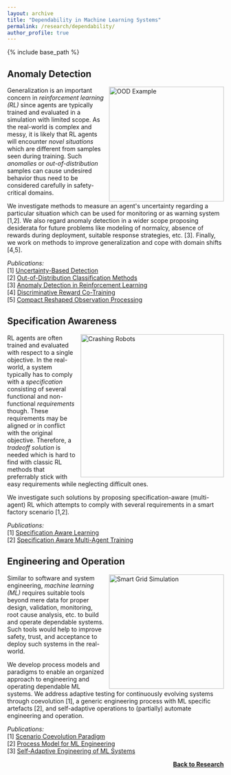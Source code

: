 ```yaml
---
layout: archive
title: "Dependability in Machine Learning Systems"
permalink: /research/dependability/
author_profile: true
---
```


{% include base_path %}

## Anomaly Detection

<img src="https://thomyphan.github.io/images/research/out_of_distribution.png" style="float:right; width:200pt;padding-left:10px;"  title="Uncertainty Measurement" alt="OOD Example"/>

Generalization is an important concern in *reinforcement learning (RL)* since agents are typically trained and evaluated in a simulation with limited scope. As the real-world is complex and messy, it is likely that RL agents will encounter *novel situations* which are different from samples seen during training. Such *anomalies* or *out-of-distribution* samples can cause undesired behavior thus need to be considered carefully in safety-critical domains.

We investigate methods to measure an agent's uncertainty regarding a particular situation which can be used for monitoring or as warning system [1,2]. We also regard anomaly detection in a wider scope proposing desiderata for future problems like modeling of normalcy, absence of rewards during deployment, suitable response strategies, etc. [3]. Finally, we work on methods to improve generalization and cope with domain shifts [4,5].

*Publications:*  
[1] [Uncertainty-Based Detection](https://thomyphan.github.io/publication/2019-11-01-isaai-sedlmeier)  
[2] [Out-of-Distribution Classification Methods](https://thomyphan.github.io/publication/2020-02-01-icaart-sedlmeier)  
[3] [Anomaly Detection in Reinforcement Learning](https://thomyphan.github.io/publication/2022-05-01-aamas-mueller)  
[4] [Discriminative Reward Co-Training](https://thomyphan.github.io/publication/2023-05-01-ala-altmann)  
[5] [Compact Reshaped Observation Processing](https://thomyphan.github.io/publication/2023-08-01-ijcai-altmann)  

## Specification Awareness

<img src="https://thomyphan.github.io/images/research/crashing_robots.png" style="float:right; width:250pt;padding-left:10px;"  title="Failing Robots" alt="Crashing Robots"/>

RL agents are often trained and evaluated with respect to a single objective. In the real-world, a system typically has to comply with a *specification* consisting of several functional and non-functional *requirements* though. These requirements may be aligned or in conflict with the original objective. Therefore, a *tradeoff solution* is needed which is hard to find with classic RL methods that preferrably stick with easy requirements while neglecting difficult ones.

We investigate such solutions by proposing specification-aware (multi-agent) RL which attempts to comply with several requirements in a smart factory scenario [1,2].

*Publications:*  
[1] [Specification Aware Learning](https://thomyphan.github.io/publication/2021-02-01-icaart-ritz)  
[2] [Specification Aware Multi-Agent Training](https://thomyphan.github.io/publication/2022-01-01-icaart-ritz)  

## Engineering and Operation

<img src="https://thomyphan.github.io/images/research/dependability_research.png" style="float:right; width:200pt;padding-left:10px;" title="Smart Grid with Overloaded Links" alt="Smart Grid Simulation"/>

Similar to software and system engineering, *machine learning (ML)* requires suitable tools beyond mere data for proper design, validation, monitoring, root cause analysis, etc. to build and operate dependable systems. Such tools would help to improve safety, trust, and acceptance to deploy such systems in the real-world.

We develop process models and paradigms to enable an organized approach to engineering and operating dependable ML systems. We address adaptive testing for continuously evolving systems through coevolution [1], a generic engineering process with ML specific artefacts [2], and self-adaptive operations to (partially) automate engineering and operation.

*Publications:*  
[1] [Scenario Coevolution Paradigm](https://thomyphan.github.io/publication/2020-01-01-sttt-gabor)  
[2] [Process Model for ML Engineering](https://thomyphan.github.io/publication/2020-08-01-qse-gabor)  
[3] [Self-Adaptive Engineering of ML Systems](https://thomyphan.github.io/publication/2022-10-01-isola-ritz)  

<div style="float: right;">
    <a href="https://thomyphan.github.io/research/"><strong>Back to Research</strong></a>
</div>